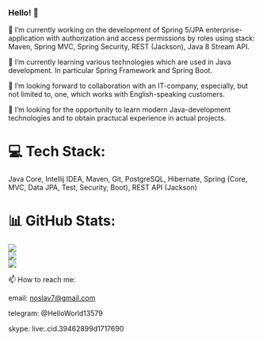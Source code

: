 ### Hello! 👋

🔭 I’m currently working on the development of Spring 5/JPA enterprise-application with authorization and access permissions by roles using stack: Maven, Spring MVC, Spring Security, REST (Jackson), Java 8 Stream API.

🌱 I’m currently learning various technologies which are used in Java development. In particular Spring Framework and Spring Boot.

👯 I’m looking forward to collaboration with an IT-company, especially, but not limited to, one, which works with English-speaking customers.

🤔 I’m looking for the opportunity to learn modern Java-development technologies and to obtain practucal experience in actual projects.

# 💻 Tech Stack:
Java Core, Intellij IDEA, Maven, Git, PostgreSQL, Hibernate, Spring (Core, MVC, Data JPA, Test, Security, Boot), REST API (Jackson)
# 📊 GitHub Stats:
![](https://github-readme-stats.vercel.app/api?username=noslav7&theme=solarized-light&hide_border=false&include_all_commits=false&count_private=false)<br/>
![](https://github-readme-streak-stats.herokuapp.com/?user=noslav7&theme=solarized-light&hide_border=false)<br/>
![](https://github-readme-stats.vercel.app/api/top-langs/?username=noslav7&theme=solarized-light&hide_border=false&include_all_commits=false&count_private=false&layout=compact)

📫 How to reach me: 

email: noslav7@gmail.com

telegram: @HelloWorld13579

skype: live:.cid.39462899d1717690
